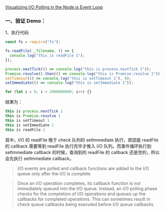
[Visualizing I/O Polling in the Node.js Event Loop](https://www.builder.io/blog/visualizing-nodejs-io-polling)

### 一、验证 Demo：

1、执行代码

```js
const fs = require("fs");

fs.readFile(__filename, () => {
  console.log("this is readFile 1");
});

process.nextTick(() => console.log("this is process.nextTick 1"));
Promise.resolve().then(() => console.log("this is Promise.resolve 1"));
setTimeout(() => console.log("this is setTimeout 1"), 0);
setImmediate(() => console.log("this is setImmediate 1"));

for (let i = 0; i < 2000000000; i++) {}
```

结果为：

```js
this is process.nextTick 1
this is Promise.resolve 1
this is setTimeout 1
this is setImmediate 1
this is readFile 1
```

其中，I/O 的 readFile 晚于 check 队列的 setImmediate 执行，原因是 readFile 的 callback 需要等到 readFile 执行完毕才推入 I/O 队列。而事件循环执行到 setImmediate callback 的时候，查询到的 readFile 的 callback 还是空的，所以会先执行 setImmediate callback。

> I/O events are polled and callback functions are added to the I/O queue only after the I/O is complete

> Once an I/O operation completes, its callback function is not immediately queued into the I/O queue. Instead, an I/O polling phase checks for the completion of I/O operations and queues up the callbacks for completed operations. This can sometimes result in check queue callbacks being executed before I/O queue callbacks.

